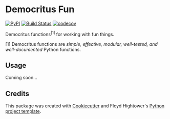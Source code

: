 # Democritus Fun

[![PyPI](https://img.shields.io/pypi/v/democritus-fun.svg)](https://pypi.python.org/pypi/democritus-fun)
[![Build Status](https://travis-ci.com/democritus-project/democritus-fun.svg?branch=master)](https://travis-ci.com/democritus-project/democritus-fun)
[![codecov](https://codecov.io/gh/democritus-project/democritus-fun/branch/master/graph/badge.svg?token=V0WOIXRGMM)](https://codecov.io/gh/democritus-project/democritus-fun)

Democritus functions<sup>[1]</sup> for working with fun things.

[1] Democritus functions are <i>simple, effective, modular, well-tested, and well-documented</i> Python functions.

## Usage

Coming soon...

## Credits

This package was created with [Cookiecutter](https://github.com/audreyr/cookiecutter) and Floyd Hightower's [Python project template](https://github.com/fhightower-templates/python-project-template).

